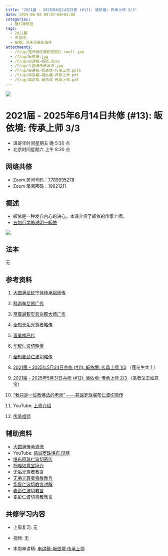 ```yaml
---
title: "2021届 - 2025年6月14日共修 (#13): 皈依境: 传承上师 3/3"
date: 2025-06-08 09:57:00+01:00
categories:
  - 慧灯禅修班
tags:
  - 2021届
  - 五加行
  - 皈依，法王晋美彭措传
attachments:
  - /f/up/莲师皈依境观想图片-small.jpg
  - /f/up/皈依偈.jpg
  - /f/up/串讲稿-皈依.docx
  - /f/up/大圆满传承源流.jpg
  - /f/up/串讲稿-皈依境-传承上师.pptx
  - /f/up/串讲稿-皈依境-传承上师.pdf
  - /f/up/串讲稿-皈依境-传承上师.pdf
---
```

![](/f/up/maxresdefault.jpg)

# 2021届 - 2025年6月14日共修 (#13): 皈依境: 传承上师 3/3

* 温哥华时间星期五 晚 5:30 点
* 北京时间星期六 上午 8:30 点

## 网络共修

* Zoom 房间号码：[7789995278](https://zoom.us/j/7789995278)
* Zoom 房间密码：19621211

## 概述

* 皈依是一种发自内心的决心。本课介绍了皈依的传承上师。
* [](<>)[](<>)[](<>)[](<>)[](<>)[](<>)[](<>)[](<>)[](<>)[](https://fohuifayu.com/index.php/huideng-jiangtang/chanxiuke/zen-04/8656-zen04-gy)[五加行学修说明—皈依](https://fohuifayu.com/index.php/huideng-jiangtang/chanxiuke/zen-04/8656-zen04-gy) 

![](/f/up/皈依境.jpg)

## 法本

[](<>)[](<>)[](<>)[](https://huidengchanxiu.net/books/b3/)[](https://fohuifayu.com/index.php/huideng-zhiguang/huideng-series/si-ce)[](https://fohuifayu.com/index.php/huideng-zhiguang/huideng-series/si-ce/236-a00033)[](<>)无[](<>)[](<>)[](<>)[](<>)[](<>)[](<>)[](<>)[](<>)[](<>)[](<>)[](<>)

## 参考资料

1. [](/f/up/大圆满传承源流.jpg)[大圆满龙钦宁体传承祖师传](https://huidengvan.com/f/up/%E5%A4%A7%E5%9C%86%E6%BB%A1%E9%BE%99%E9%92%A6%E5%AE%81%E6%8F%90%E4%BC%A0%E6%89%BF%E7%A5%96%E5%B8%88%E4%BC%A0.pdf)
2. [释迦牟尼佛广传](https://huidengchanxiu.net/refs/cczj/blhl)
3. [](/f/up/大圆满传承源流.jpg)[至尊遍智贝若杂那大师广传](https://drive.google.com/drive/u/0/folders/1-09sMUR8FDY1grT0Lc9q4Ei5JPvL2SnF)
4. [全知无垢光尊者略传](https://huidengchanxiu.net/refs/cczj/wggzz)
5. [晋美朗巴传](https://huidengchanxiu.net/refs/cczj/jmlbzz)
6. [华智仁波切略传](https://huidengchanxiu.net/refs/cczj/hdrbq)
7. [全知麦彭仁波切略传](https://huidengchanxiu.net/refs/cczj/mprbq)
8. [2021届 - 2025年5月24日共修 (#11): 皈依境: 传承上师 1/3](https://huidengvan.com/posts/2025-05-06-2021%E5%B1%8A-2025%E5%B9%B45%E6%9C%8817%E6%97%A5%E5%85%B1%E4%BF%AE-10-%E7%9A%88%E4%BE%9D%E5%A2%83-%E4%BC%A0%E6%89%BF%E4%B8%8A%E5%B8%88-1-4/) （莲花生大士）
9. [2021届 - 2025年5月31日共修 (#12): 皈依境: 传承上师 2/3 ](https://huidengvan.com/posts/2025-05-06-2021%E5%B1%8A-2025%E5%B9%B45%E6%9C%8825%E6%97%A5%E5%85%B1%E4%BF%AE-11-%E7%9A%88%E4%BE%9D%E5%A2%83-%E4%BC%A0%E6%89%BF%E4%B8%8A%E5%B8%88-2-4/)（圣者法王如意宝）
10. [“我只是一位教佛法的老师”  ——慈诚罗珠堪布仁波切简传](https://fohuifayu.com/index.php/famai-chuancheng/luozhu-kanbu/8284-khenpo-biography)
11. YouTube: [上师介绍](https://www.youtube.com/playlist?list=PL7aUyQTIJqAhj-mUA0QFDVPr41m1OVNiz)
12. [传承祖师](https://www.xianmixuezi.com/%E4%BC%A0%E6%89%BF%E6%BA%90%E6%B5%81/%E4%BC%A0%E6%89%BF%E7%A5%96%E5%B8%88)

    [](https://www.youtube.com/watch?v=j3NGfYfKdS8)

## **辅助资料**

* [大圆满传承源流](/f/up/大圆满传承源流.jpg)
* YouTube: [慈诚罗珠堪布 辩经](https://www.youtube.com/watch?v=j3NGfYfKdS8)
* [堪布阿琼仁波切密传](https://huidengchanxiu.net/refs/cczj/aqrbq) 
* [托嘎如意宝简介](https://huidengchanxiu.net/refs/cczj/tgryb)
* [无垢光尊者教言](https://www.zhihuihai.net/%E6%85%A7%E6%B5%B7%E5%AE%9D%E8%97%8F/%E6%97%A0%E5%9E%A2%E5%85%89%E5%B0%8A%E8%80%85%E6%95%99%E8%A8%80)
* [](https://www.zhihuihai.net/%E6%85%A7%E6%B5%B7%E5%AE%9D%E8%97%8F/%E6%97%A0%E5%9E%A2%E5%85%89%E5%B0%8A%E8%80%85%E6%95%99%E8%A8%80)[无垢光尊者零散教言](https://drive.google.com/drive/folders/16J4n_yvzLUmoi1eSfkiAkjqyGrmSM_MJ)
* [华智仁波切教言讲解](https://drive.google.com/drive/folders/1a4vaQzDDlZYTJCxb2vOEJDl6s5hB66up)
* [麦彭仁波切教言](https://www.zhihuihai.net/%E6%85%A7%E6%B5%B7%E5%AE%9D%E8%97%8F/%E9%BA%A6%E5%BD%AD%E4%BB%81%E6%B3%A2%E5%88%87%E6%95%99%E8%A8%80)
* [麦彭仁波切零散教言](https://drive.google.com/drive/folders/1yc6tqt8VxH-5hlyhr3TBH6uYq2p20os0)

## 共修学习内容

* 上周复习: [](<>)[](<>)[](<>)[](<>)[](<>)[](<>)[](<>)[](/f/up/开显解脱道略释1-思考题.pptx)[](/f/up/开显解脱道略释2-思考题.pptx)[](/f/up/开显解脱道略释3-思考题.pptx)[](/f/up/开显解脱道略释4-思考题.pptx)[](https://fohuifayu.com/index.php/huideng-jiangtang/chanxiuke/zen-04/2542-l17092)无[](<>)[](<>)[](<>)[](<>)[](<>)[](<>)[](<>)[](<>)[](<>)[](<>)[](<>)
* 视频: [](<>)[](<>)[](<>)[](<>)[](<>)[](<>)[](<>)[](<>)[](<>)[](<>)[](<>)[](<>)无[](<>)[](<>)[](<>)[](<>)[](<>)[](<>)[](<>)[](<>)[](<>)[](<>)[](<>)
* 本周串讲稿: [串讲稿-皈依境 传承上师](f/up/串讲稿-皈依境-传承上师.pdf)

  [](<>)[](<>)[](<>)[](<>)[](<>)[](<>)[](<>)[](<>)[](<>)[](<>)[](/f/up/串讲稿-皈依.docx)
